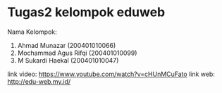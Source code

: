 # Tugas2 kelompok eduweb
Nama Kelompok:
  1. Ahmad Munazar (200401010066)
  2. Mochammad Agus Rifqi (200401010099)
  3. M Sukardi Haekal (200401010047) 

link video: https://www.youtube.com/watch?v=cHUnMCuFato
link web: http://edu-web.my.id/
